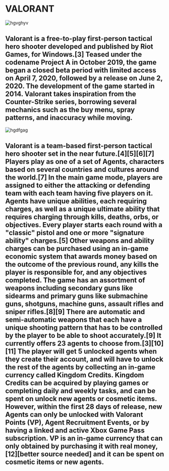 # **VALORANT**
![hgvghyv](https://stanforddaily.com/wp-content/uploads/2020/08/image-2.png)
## Valorant is a free-to-play first-person tactical hero shooter developed and published by Riot Games, for Windows.[3] Teased under the codename Project A in October 2019, the game began a closed beta period with limited access on April 7, 2020, followed by a release on June 2, 2020. The development of the game started in 2014. Valorant takes inspiration from the Counter-Strike series, borrowing several mechanics such as the buy menu, spray patterns, and inaccuracy while moving.
![hgdfgag](https://cdn.gfinityesports.com/images/ncavvykf/gfinityesports/df75db549e7eb0cfcbfb60f4dd7d0541bad036ab-1920x1080.jpg?rect=0,36,1920,1008&w=1200&h=630&auto=format)
## Valorant is a team-based first-person tactical hero shooter set in the near future.[4][5][6][7] Players play as one of a set of Agents, characters based on several countries and cultures around the world.[7] In the main game mode, players are assigned to either the attacking or defending team with each team having five players on it. Agents have unique abilities, each requiring charges, as well as a unique ultimate ability that requires charging through kills, deaths, orbs, or objectives. Every player starts each round with a "classic" pistol and one or more "signature ability" charges.[5] Other weapons and ability charges can be purchased using an in-game economic system that awards money based on the outcome of the previous round, any kills the player is responsible for, and any objectives completed. The game has an assortment of weapons including secondary guns like sidearms and primary guns like submachine guns, shotguns, machine guns, assault rifles and sniper rifles.[8][9] There are automatic and semi-automatic weapons that each have a unique shooting pattern that has to be controlled by the player to be able to shoot accurately.[9] It currently offers 23 agents to choose from.[3][10][11] The player will get 5 unlocked agents when they create their account, and will have to unlock the rest of the agents by collecting an in-game currency called Kingdom Credits. Kingdom Credits can be acquired by playing games or completing daily and weekly tasks, and can be spent on unlock new agents or cosmetic items. However, within the first 28 days of release, new Agents can only be unlocked with Valorant Points (VP), Agent Recruitment Events, or by having a linked and active Xbox Game Pass subscription. VP is an in-game currency that can only obtained by purchasing it with real money,[12][better source needed] and it can be spent on cosmetic items or new agents.



